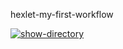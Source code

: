 hexlet-my-first-workflow

[![show-directory](https://github.com/SergiusBlack/hexlet-my-first-workflow/actions/workflows/show-directory.yml/badge.svg)](https://github.com/SergiusBlack/hexlet-my-first-workflow/actions/workflows/show-directory.yml)